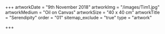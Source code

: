 +++
artworkDate = "9th November 2018"
artworkImg = "/images/Tim1.jpg"
artworkMedium = "Oil on Canvas"
artworkSize = "40 x 40 cm"
artworkTitle = "Serendipity"
order = "01"
sitemap_exclude = "true"
type = "artwork"

+++
